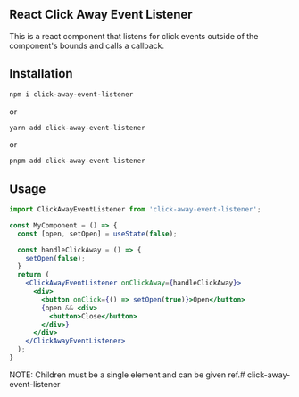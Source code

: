 ## React Click Away Event Listener

This is a react component that listens for click events outside of the component's bounds and calls a callback.

## Installation

```bash
npm i click-away-event-listener
```
or
```bash
yarn add click-away-event-listener
```
or
```bash
pnpm add click-away-event-listener
```

## Usage

```jsx
import ClickAwayEventListener from 'click-away-event-listener';

const MyComponent = () => {
  const [open, setOpen] = useState(false);

  const handleClickAway = () => {
    setOpen(false);
  }
  return (
    <ClickAwayEventListener onClickAway={handleClickAway}>
      <div>
        <button onClick={() => setOpen(true)}>Open</button>
        {open && <div>
          <button>Close</button>
        </div>}
      </div>
    </ClickAwayEventListener>
  );
}
```

NOTE: Children must be a single element and can be given ref.#   c l i c k - a w a y - e v e n t - l i s t e n e r  
 